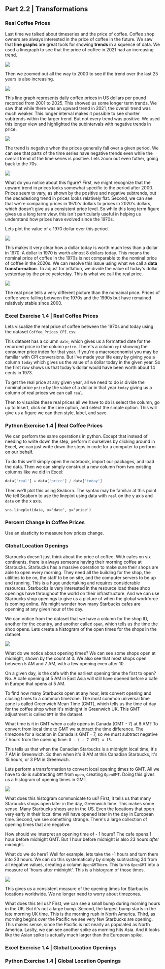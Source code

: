 ## Part 2.2 | Transformations

### Real Coffee Prices

Last time we talked about timeseries and the price of coffee. Coffee shop owners are always interested in the price of coffee in the future. We saw that **line graphs** are great tools for showing **trends** in a squence of data. We used a linegraph to see that the price of coffee in 2021 had an increasing trend. 

![](../part-1-3/i/i_03.png)

Then we zoomed out all the way to 2000 to see if the trend over the last 25 years is also increasing. 

![](../part-1-3/i/i_04.png)

This line graph represents daily coffee prices in US dollars per pound recorded from 2001 to 2025. This showed us some longer term trends. We saw that while there was an upward trend in 2021, the overall trend was much weaker. This longer interval makes it possible to see shorter subtrends within the larger trend. But not every trend was positive. We used this longer view and highlighted the subintervals with negative trends in price.

![](../part-1-3/i/i_05.png)

The trend is negative when the prices generally fall over a given period. We can see that parts of the time series have negative trends even while the overall trend of the time series is positive. Lets zoom out even futher, going back to the 70s. 

![](i/i_cpi_01.png)

What do you notice about this figure? First, we might recognize that the upward trend in prices looks somewhat specific to the period after 2000. Prices seem to vary, as shown by the positive and negative subtrends, but the decadeslong trend in prices looks relatively flat. Second, we can see that we're comparing prices in 1970's dollars to prices in 2020's dollars, which doesn't give us a consistent price level. So while this long term figure gives us a long term view, this isn't particularly useful in helping us understand how prices have evolved since the 1970s.

Lets plot the value of a 1970 dollar over this period. 

![](i/i_cpi_02.png)

This makes it very clear how a dollar today is worth much less than a dollar in 1970. A dollar in 1970 is worth almost 8 dollars today. This means the nominal price of coffee in the 1970s is not comparable to the nominal price of coffee in the 2020s. We can resolve this issue using what we call a **data transformation**. To adjust for inflation, we divide the value of today's dollar yesterday by the price yesterday. This is what we call the real price. 

![](i/i_cpi_03.png)

The real price tells a very different picture than the nomainal price. Prices of coffee were falling between the 1970s and the 1990s but have remained relatively stable since 2000. 

### Excel Exercise 1.4 | Real Coffee Prices

Lets visualize the real price of coffee between the 1970s and today using the dataset `Coffee_Prices_CPI.csv`.

This dataset has a column `date`, which gives us a formatted date for the recorded price in the column `price`. There's a column `cpi` showing the consumer price index for that year. If you're a macroeconomist you may be familiar with CPI conversions. But I've made your life easy by giving you a column `today` which gives us the value of a dollar today in the given year. So the first row shows us that today's dollar would have been worth about 14 cents in 1973. 

To get the real price at any given year, all we need to do is divide the nominal price `price` by the value of a dollar in that year `today` giving us a column of real prices we can call `real`.

Then to visualize these real prices all we have to do is select the column, go up to Insert, click on the Line option, and select the simple option. This will give us a figure we can then style, label, and save. 

### Python Exercise 1.4 | Real Coffee Prices

We can perform the same operations in python. Except that instead of needing to write down the step, perform it ourselves by clicking around in Excel, we can just write down the steps in code for a computer to perform on our behalf.

To do this we'll simply open the notebook, import our packages, and load the data. Then we can simply construct a new column from two existing columns like we did in Excel:

```python
data['real'] = data['price'] / data['today']
```

Then we'll plot this using Seaborn. The syntax may be familiar at this point. We tell Seaborn to use the lineplot using data with `real` on the y axis and `date` on the x axis.

```
sns.lineplot(data, x='date', y='price')
```

### Percent Change in Coffee Prices

Use an elasticity to measure how prices change. 

### Global Location Openings

Starbucks doesn't just think about the price of coffee. With cafes on six continents, there is always someone having their morning coffee at Starbucks. Starbucks has a massive operation to make sure their shops are able to open every morning. They need all the building for the shop, the utilities to be on, the staff to be on site, and the computer servers to be up and running. This is a huge undertaking and requires considerable resources. Starbucks is very interested in the resource load these shop openings have throughout the world on their infrastructure. And we can use Starbucks shop openings to give us a picture of when the global workforce is coming online. We might wonder how many Starbucks cafes are openning at any given hour of the day. 

We can notice from the dataset that we have a column for the shop ID, another for the country, and another called `open`, which tells us the time the shop opens. Lets create a histogram of the open times for the shops in the dataset.

![](i/i_01.png)

What do we notice about opening times? We can see some shops open at midnight, shown by the count at 0. We also see that most shops open between 5 AM and 7 AM, with a few opening even after 10.

On a given day, is the cafe with the earliest opening time the first to open? No. A cafe opening at 5 AM in East Asia will still have opened before a cafe in Europe that opens at 5 AM. 

To find how many Starbucks open at any hour, lets convert opening and closing times to a common timezone. The most common universal time zone is called Greenwich Mean Time (GMT), which tells us the time of day for the coffee shop when it's midnight in Greenwich UK. This GMT adjustment is called `GMT` in the dataset. 

What time is it in GMT when a cafe opens in Canada (GMT - 7) at 8 AM? To convert from local time to GMT we subtract the time difference. The timezone for a location in Canada is GMT - 7, so we must subtract negative 7 hours from the opening time: `8 − ( − 7 GMT) = 15`.

This tells us that when the Canadian Starbucks is a midnight local time, it's 7 AM in Greenwich. So then when it's 8 AM at this Canadian Starbucks, it's 15 hours, or 3 PM in Greenwich. 

Lets perform a transformation to convert local opening times to GMT. All we have to do is subtracting `GMT` from `open`, creating `OpenGMT`. Doing this gives us a histogram of opening times in GMT. 

![](i/i_02.png)

What does this histogram communicate to us? First, it tells us that many Starbucks shops open later in the day, Greenwich time. This makes some sense. Many Starbucks shops are in the US. Even the locations that open very early in their local time will have opened later in the day in European time. Second, we see something strange. There's a large collection of opening times that are negative. 

How should we interpret an opening time of - 1 hours? The cafe opens 1 hour before midnight GMT. But 1 hour before midnight is also 23 hours *after* midnight. 

What do we do here? Well for example, lets take the -1 hours and turn them into 23 hours. We can do this systematically by simply subtracting 24 from all negative values, creating a column `OpenGMTNorm`. This turns `OpenGMT` into a measure of 'hours after midnight'. This is a histogram of those times.



![](i/i_03.png)

This gives us a consistent measure of the opening times for Starbucks locations worldwide. We no longer need to worry about timezones. 

What does this tell us? First, we can see a small bump during morning hours in the UK. But it's not a large bump. Second, the largest bump starts in the late morning UK time. This is the morning rush in North America. Third, as morning begins over the Pacific we see very few Starbucks are opening. This makes sense, since the Pacific is not nearly as populated as North America. Laslty, we can see another spike as morning hits Asia. And it looks like the Asian spike is actually much larger than the European spike. 

### Excel Exercise 1.4 | Global Location Openings



### Python Exercise 1.4 | Global Location Openings
